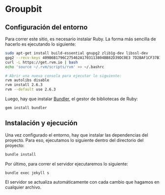# Groupbit

## Configuración del entorno

Para correr este sitio, es necesario instalar Ruby. La forma más sencilla de hacerlo es ejecutando lo siguiente:

```bash
sudo apt-get install build-essential gnupg2 zlib1g-dev libssl-dev
gpg2 --recv-keys 409B6B1796C275462A1703113804BB82D39DC0E3 7D2BAF1CF37B13E2069D6956105BD0E739499BDB
curl -L https://get.rvm.io | bash
echo 'source ~/.rvm/scripts/rvm' >> ~/.bashrc 

# Abrir una nueva consola para ejecutar lo siguiente:
rvm autolibs disable
rvm install 2.6.3
rvm --default use 2.6.3
```

Luego, hay que instalar [Bundler](https://bundler.io/), el gestor de bibliotecas de Ruby:

```bash
gem install bundler
```

## Instalación y ejecución

Una vez configurado el entorno, hay que instalar las dependencias del proyecto. Para eso, ejecutamos lo siguiente dentro del directorio del proyecto:

```bash
bundle install
```

Por último, para correr el servidor ejecutaremos lo siguiente:

```bash
bundle exec jekyll s
```

El servidor se actualiza automáticamente con cada cambio que hagamos en cualquier archivo.
